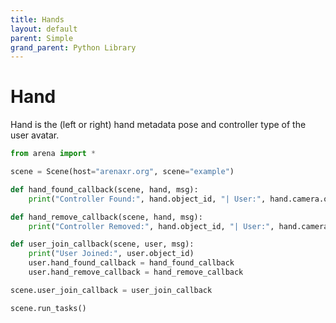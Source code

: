 ```yaml
---
title: Hands
layout: default
parent: Simple
grand_parent: Python Library
---
```


# Hand

Hand is the (left or right) hand metadata pose and controller type of the user avatar.

```python
from arena import *

scene = Scene(host="arenaxr.org", scene="example")

def hand_found_callback(scene, hand, msg):
    print("Controller Found:", hand.object_id, "| User:", hand.camera.object_id)

def hand_remove_callback(scene, hand, msg):
    print("Controller Removed:", hand.object_id, "| User:", hand.camera.object_id)

def user_join_callback(scene, user, msg):
    print("User Joined:", user.object_id)
    user.hand_found_callback = hand_found_callback
    user.hand_remove_callback = hand_remove_callback

scene.user_join_callback = user_join_callback

scene.run_tasks()
```
